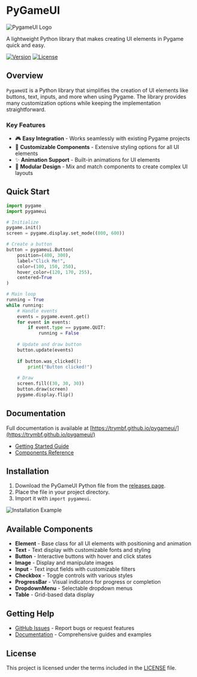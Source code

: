 # PyGameUI

![PygameUI Logo](https://trymbf.github.io/pygameui/assets/logo.png)

A lightweight Python library that makes creating UI elements in Pygame quick and easy.

[![Version](https://img.shields.io/badge/version-2.2.1-blue.svg)](https://github.com/trymbf/pygameui/releases)
[![License](https://img.shields.io/github/license/trymbf/pygameui.svg)](LICENSE)

## Overview

`PygameUI` is a Python library that simplifies the creation of UI elements like buttons, text, inputs, and more when using Pygame. The library provides many customization options while keeping the implementation straightforward.

### Key Features

- 🎮 **Easy Integration** - Works seamlessly with existing Pygame projects
- 🎨 **Customizable Components** - Extensive styling options for all UI elements
- ✨ **Animation Support** - Built-in animations for UI elements
- 🧩 **Modular Design** - Mix and match components to create complex UI layouts

## Quick Start

```python
import pygame
import pygameui

# Initialize
pygame.init()
screen = pygame.display.set_mode((800, 600))

# Create a button
button = pygameui.Button(
    position=(400, 300),
    label="Click Me!",
    color=(100, 150, 250),
    hover_color=(120, 170, 255),
    centered=True
)

# Main loop
running = True
while running:
    # Handle events
    events = pygame.event.get()
    for event in events:
        if event.type == pygame.QUIT:
            running = False
            
    # Update and draw button
    button.update(events)
    
    if button.was_clicked():
        print("Button clicked!")
        
    # Draw
    screen.fill((30, 30, 30))
    button.draw(screen)
    pygame.display.flip()
```

## Documentation

Full documentation is available at [https://trymbf.github.io/pygameui/](https://trymbf.github.io/pygameui/)

- [Getting Started Guide](https://trymbf.github.io/pygameui/getting-started)
- [Components Reference](https://trymbf.github.io/pygameui/components/element)

## Installation

1. Download the PyGameUI Python file from the [releases page](https://github.com/trymbf/pygameui/releases).
2. Place the file in your project directory.
3. Import it with `import pygameui`.

![Installation Example](https://trymbf.github.io/pygameui/assets/gifs/add_pygameui.gif)

## Available Components

- **Element** - Base class for all UI elements with positioning and animation
- **Text** - Text display with customizable fonts and styling
- **Button** - Interactive buttons with hover and click states
- **Image** - Display and manipulate images
- **Input** - Text input fields with customizable filters
- **Checkbox** - Toggle controls with various styles
- **ProgressBar** - Visual indicators for progress or completion
- **DropdownMenu** - Selectable dropdown menus
- **Table** - Grid-based data display

## Getting Help

- [GitHub Issues](https://github.com/trymbf/pygameui/issues) - Report bugs or request features
- [Documentation](https://trymbf.github.io/pygameui/) - Comprehensive guides and examples

## License

This project is licensed under the terms included in the [LICENSE](LICENSE) file.
